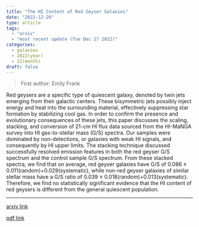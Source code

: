 ```yaml
---
title: "The HI Content of Red Geyser Galaxies"
date: "2022-12-20"
type: article
tags:
  - "arxiv"
  - "most recent update (Tue Dec 27 2022)"
categories:
  - galaxies
  - 2022(year)
  - 12(month)
draft: false
---
```


> First author: Emily Frank

 Red geysers are a specific type of quiescent galaxy, denoted by twin jets
emerging from their galactic centers. These bisymmetric jets possibly inject
energy and heat into the surrounding material, effectively suppressing star
formation by stabilizing cool gas. In order to confirm the presence and
evolutionary consequences of these jets, this paper discusses the scaling,
stacking, and conversion of 21-cm HI flux data sourced from the HI-MaNGA survey
into HI gas-to-stellar mass (G/S) spectra. Our samples were dominated by
non-detections, or galaxies with weak HI signals, and consequently by HI upper
limits. The stacking technique discussed successfully resolved emission
features in both the red geyser G/S spectrum and the control sample G/S
spectrum. From these stacked spectra, we find that on average, red geyser
galaxies have G/S of 0.086 $\pm$ 0.011(random)+0.029(systematic), while non-red
geyser galaxies of similar stellar mass have a G/S ratio of 0.039 $\pm$
0.018(random)+0.013(systematic). Therefore, we find no statistically
significant evidence that the HI content of red geysers is different from the
general quiescent population.

---
[arxiv link](http://arxiv.org/abs/2212.10517v1)

[pdf link](http://arxiv.org/pdf/2212.10517v1)